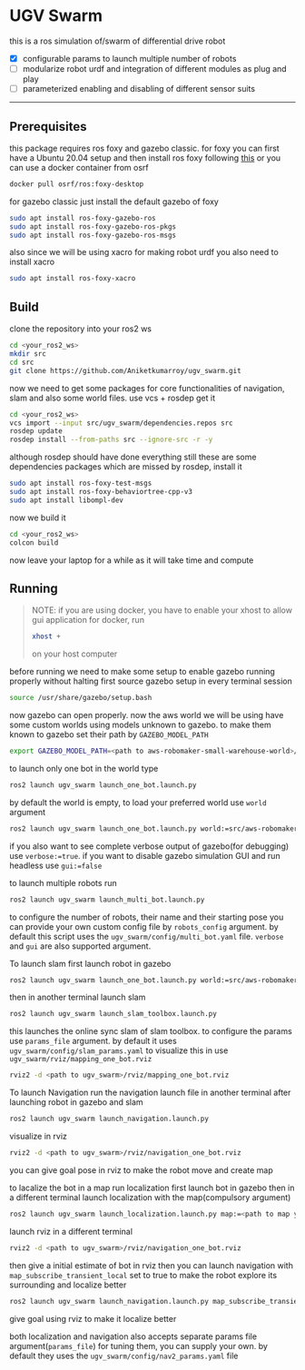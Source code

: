 # UGV Swarm
this is a ros simulation of/swarm of differential drive robot
- [x] configurable params to launch multiple number of robots
- [ ] modularize robot urdf and integration of different modules as plug and play
- [ ] parameterized enabling and disabling of different sensor suits
---
## Prerequisites
this package requires ros foxy and gazebo classic.
for foxy you can first have a Ubuntu 20.04 setup and then install ros foxy following [this](https://docs.ros.org/en/foxy/Installation/Ubuntu-Install-Debians.html) or you can use a docker container from osrf
```bash
docker pull osrf/ros:foxy-desktop
```
for gazebo classic just install the default gazebo of foxy
```bash
sudo apt install ros-foxy-gazebo-ros
sudo apt install ros-foxy-gazebo-ros-pkgs
sudo apt install ros-foxy-gazebo-ros-msgs
```
also since we will be using xacro for making robot urdf you also need to install xacro
```bash
sudo apt install ros-foxy-xacro
```

## Build
clone the repository into your ros2 ws
```bash
cd <your_ros2_ws>
mkdir src
cd src
git clone https://github.com/Aniketkumarroy/ugv_swarm.git
```
now we need to get some packages for core functionalities of navigation, slam and also some world files. use vcs + rosdep get it
```bash
cd <your_ros2_ws>
vcs import --input src/ugv_swarm/dependencies.repos src
rosdep update
rosdep install --from-paths src --ignore-src -r -y
```
although rosdep should have done everything still these are some dependencies packages which are missed by rosdep, install it
```bash
sudo apt install ros-foxy-test-msgs
sudo apt install ros-foxy-behaviortree-cpp-v3
sudo apt install libompl-dev
```
now we build it
```bash
cd <your_ros2_ws>
colcon build
```
now leave your laptop for a while as it will take time and compute

## Running
>NOTE: if you are using docker, you have to enable your xhost to allow gui application for docker, run
>```bash
>xhost +
>```
> on your host computer

before running we need to make some setup to enable gazebo running properly without halting
first source gazebo setup in every terminal session
```bash
source /usr/share/gazebo/setup.bash
```
now gazebo can open properly.
now the aws world we will be using have some custom worlds using models unknown to gazebo. to make them known to gazebo set their path by `GAZEBO_MODEL_PATH`
```bash
export GAZEBO_MODEL_PATH=<path to aws-robomaker-small-warehouse-world>/models/
```
to launch only one bot in the world type
```bash
ros2 launch ugv_swarm launch_one_bot.launch.py
```
by default the world is empty, to load your preferred world use `world` argument
```bash
ros2 launch ugv_swarm launch_one_bot.launch.py world:=src/aws-robomaker-small-warehouse-world/worlds/no_roof_small_warehouse/no_roof_small_warehouse.world
```
if you also want to see complete verbose output of gazebo(for debugging) use `verbose:=true`. if you want to disable gazebo simulation GUI and run headless use `gui:=false` 

to launch multiple robots run
```bash
ros2 launch ugv_swarm launch_multi_bot.launch.py
```
to configure the number of robots, their name and their starting pose you can provide your own custom config file by `robots_config` argument. by default this script uses the `ugv_swarm/config/multi_bot.yaml` file. `verbose` and `gui` are also supported argument.

To launch slam first launch robot in gazebo
```bash
ros2 launch ugv_swarm launch_one_bot.launch.py world:=src/aws-robomaker-small-warehouse-world/worlds/no_roof_small_warehouse/no_roof_small_warehouse.world
```
then in another terminal launch slam
```bash
ros2 launch ugv_swarm launch_slam_toolbox.launch.py
```
this launches the online sync slam of slam toolbox. to configure the params use `params_file` argument. by default it uses `ugv_swarm/config/slam_params.yaml`
to visualize this in use `ugv_swarm/rviz/mapping_one_bot.rviz`
```bash
rviz2 -d <path to ugv_swarm>/rviz/mapping_one_bot.rviz
```

To launch Navigation run the navigation launch file in another terminal after launching robot in gazebo and slam
```bash
ros2 launch ugv_swarm launch_navigation.launch.py
```
visualize in rviz
```bash
rviz2 -d <path to ugv_swarm>/rviz/navigation_one_bot.rviz
```
you can give goal pose in rviz to make the robot move and create map

to lacalize the bot in a map run localization
first launch bot in gazebo then in a different terminal launch localization with the map(compulsory argument)
```bash
ros2 launch ugv_swarm launch_localization.launch.py map:=<path to map yaml file>
```
launch rviz in a different terminal
```bash
rviz2 -d <path to ugv_swarm>/rviz/navigation_one_bot.rviz
```
then give a initial estimate of bot in rviz
then you can launch navigation with `map_subscribe_transient_local` set to true to make the robot explore its surrounding and localize better
```bash
ros2 launch ugv_swarm launch_navigation.launch.py map_subscribe_transient_local:=true
```
give goal using rviz to make it localize better

both localization and navigation also accepts separate params file argument(`params_file`) for tuning them, you can supply your own. by default they uses the `ugv_swarm/config/nav2_params.yaml` file

